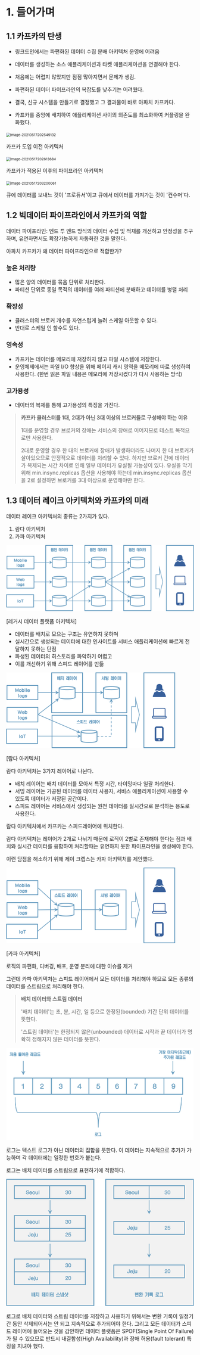 # 1. 들어가며

## 1.1 카프카의 탄생

* 링크드인에서는 파편화된 데이터 수집 분배 아키텍처 운영에 어려움
* 데이터를 생성하는 소스 애플리케이션과 타켓 애플리케이션을 연결해야 한다.
* 처음에는 어렵지 않았지만 점점 많아지면서 문제가 생김.
* 파편화된 데이터 파이프라인의 복잡도를 낮추기는 어려웠다.
* 결국, 신규 시스템을 만들기로 결정했고 그 결과물이 바로 아파치 카프카다.

* 카프카를 중앙에 배치하여 애플리케이션 사이의 의존도를 최소화하여 커플링을 완화했다.



<img src="images/image-20210517202549132.png" alt="image-20210517202549132" style="zoom:67%;" />

카프카 도입 이전 아키텍처



<img src="images/image-20210517202613684.png" alt="image-20210517202613684" style="zoom:67%;" />

카프카가 적용된 이후의 파이프라인 아키텍처



<img src="images/image-20210517203200061.png" alt="image-20210517203200061" style="zoom:67%;" />

큐에 데이터를 보내느 것이 '프로듀서'이고 큐에서 데이터를 가져가는 것이 '컨슈머'다.



## 1.2 빅데이터 파이프라인에서 카프카의 역할

데이터 파이프라인: 엔드 투 엔드 방식의 데이터 수집 및 적재를 개선하고 안정성을 추구하며, 유연하면서도 확장가능하게 자동화한 것을 말한다.



아파치 카프카가 왜 데이터 파이프라인으로 적합한가?

### 높은 처리량

* 많은 양의 데이터를 묶음 단위로 처리한다.
* 파티션 단위로 동일 목적의 데이터를 여러 파티션에 분배하고 데이터를 병렬 처리

### 확장성

* 클러스터의 브로커 개수를 자연스럽게 늘려 스케일 아웃할 수 있다.
* 반대로 스케일 인 할수도 있다.

### 영속성

* 카프카는 데이터를 메모리에 저장하지 않고 파일 시스템에 저장한다.
* 운영체제에서는 파일 I/O 향상을 위해 페이지 캐시 영역을 메모리에 따로 생성하여 사용한다. (한번 읽은 파일 내용은 메모리에 저장시켰다가 다시 사용하는 방식)

### 고가용성

* 데이터의 복제를 통해 고가용성의 특징을 가진다.



> **카프카 클러스터를 1대, 2대가 아닌 3대 이상의 브로커들로 구성해야 하는 이유**
>
> 1대를 운영할 경우 브로커의 장애는 서비스의 장애로 이어지므로 테스트 목적으로만 사용한다.
>
> 2대로 운영할 경우 한 대의 브로커에 장애가 발생하더라도 나머지 한 대 브로커가 살아있으므로 안정적으로 데이터를 처리할 수 있다. 하지만 브로커 간에 데이터가 복제되는 시간 차이로 인해 일부 데이터가 유실될 가능성이 있다. 유실을 막기 위해 min.insync.replicas 옵션을 사용해야 하는데 min.insync.replicas 옵션을 2로 설정하면 브로커를 3대 이상으로 운영해야만 한다.



## 1.3 데이터 레이크 아키텍처와 카프카의 미래

데이터 레이크 아키텍처의 종류는 2가지가 있다.

1. 람다 아키텍처
2. 카파 아키텍처



![image-20210512074447853](images/image-20210512074447853.png)

[레거시 데이터 플랫폼 아키텍처]

* 데이터를 배치로 모으는 구조는 유연하지 못하며
* 실시간으로 생성되는 데이터에 대한 인사이트를 서비스 애플리케이션에 빠르게 전달하지 못하는 단점
* 파생된 데이터의 히스토리를 파악하기 어렵고
* 이를 개선하기 위해 스피드 레이어를 만듦



![image-20210512075025488](images/image-20210512075025488.png)

[람다 아키텍처]

람다 아키텍처는 3가지 레이어로 나뉜다.

* 배치 레이어는 배치 데이터를 모아서 특정 시간, 타이밍마다 일괄 처리한다.
* 서빙 레이어는 가공된 데이터를 데이터 사용자, 서비스 애플리케이션이 사용할 수 있도록 데이터가 저장된 공간이다.
* 스피드 레이어는 서비스에서 생성되는 원천 데이터를 실시간으로 분석하는 용도로 사용한다.

람다 아키텍처에서 카프카는 스피드레이어에 위치한다.

람다 아키텍처는 레이어가 2개로 나뉘기 때문에 로직이 2벌로 존재해야 한다는 점과 배치와 실시간 데이터를 융합하여 처리할때는 유연하지 못한 파이프라인을 생성해야 한다.

이런 담점을 해소하기 위해 제이 크렙스는 카파 아키텍처를 제안했다.



![image-20210512075542973](images/image-20210512075542973.png)

[카파 아키텍처]

로직의 파편화, 디버깅, 배포, 운영 분리에 대한 이슈를 제거

그런데 카파 아키텍처는 스피드 레이어에서 모든 데이터를 처리해야 하므로 모든 종류의 데이터를 스트림으로 처리해야 한다.

> **배치 데이터와 스트림 데이터**
>
> '배치 데이터'는 초, 분, 시간, 일 등으로 한정된(bounded) 기간 단위 데이터를 뜻한다.
>
> '스트림 데이터'는 한정되지 않은(unbounded) 데이터로 시작과 끝 데이터가 명확히 정해지지 않은 데이터를 뜻한다.



<img src="images/image-20210512202343162.png" alt="image-20210512202343162" style="zoom:67%;" />

로그는 텍스트 로그가 아닌 데이터의 집합을 뜻한다. 이 데이터는 지속적으로 추가가 가능하며 각 데이터에는 일정한 번호가 붙는다.

로그는 배치 데이터를 스트림으로 표현하기에 적합하다.



<img src="images/image-20210512202958073.png" alt="image-20210512202958073" style="zoom:67%;" />

로그로 배치 데이터와 스트림 데이터를 저장하고 사용하기 위해서는 변환 기록이 일정기간 동안 삭제되어서는 안 되고 지속적으로 추가되어야 한다. 그리고 모든 데이터가 스피드 레이어에 들어오는 것을 감안하면 데이터 플랫폼은 SPOF(Single Point Of Failure)가 될 수 있으므로 반드시 내결함성(High Availability)과 장애 허용(fault tolerant) 특징을 지녀야 했다.











